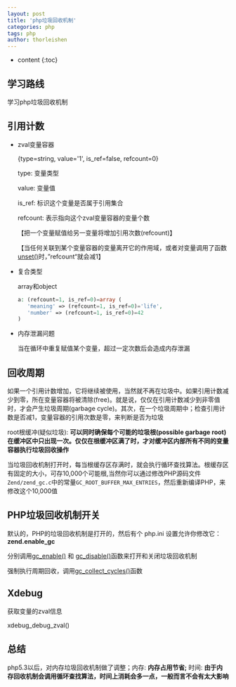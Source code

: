 ```yaml
---
layout: post
title: 'php垃圾回收机制'
categories: php
tags: php
author: thorleishen
---
```


* content
{:toc}
## 学习路线

学习php垃圾回收机制



## 引用计数

- zval变量容器

  {type=string, value='1', is_ref=false, refcount=0}

  type: 变量类型

  value: 变量值

  is_ref: 标识这个变量是否属于引用集合

  refcount: 表示指向这个zval变量容器的变量个数

  【把一个变量赋值给另一变量将增加引用次数(refcount)】

  【当任何关联到某个变量容器的变量离开它的作用域，或者对变量调用了函数 [unset()](https://www.php.net/manual/zh/function.unset.php)时，”refcount“就会减1】

- 复合类型

  array和object

  ```php
  a: (refcount=1, is_ref=0)=array (
     'meaning' => (refcount=1, is_ref=0)='life',
     'number' => (refcount=1, is_ref=0)=42
  )
  ```

- 内存泄漏问题

  当在循环中重复赋值某个变量，超过一定次数后会造成内存泄漏

  

## 回收周期
如果一个引用计数增加，它将继续被使用，当然就不再在垃圾中。如果引用计数减少到零，所在变量容器将被清除(free)。就是说，仅仅在引用计数减少到非零值时，才会产生垃圾周期(garbage cycle)。其次，在一个垃圾周期中；检查引用计数是否减1，变量容器的引用次数是零，来判断是否为垃圾

root根缓冲(疑似垃圾): **可以同时确保每个可能的垃圾根(possible garbage root)在缓冲区中只出现一次。仅仅在根缓冲区满了时，才对缓冲区内部所有不同的变量容器执行垃圾回收操作** 

当垃圾回收机制打开时，每当根缓存区存满时，就会执行循环查找算法。根缓存区有固定的大小，可存10,000个可能根,当然你可以通过修改PHP源码文件`Zend/zend_gc.c`中的常量`GC_ROOT_BUFFER_MAX_ENTRIES`，然后重新编译PHP，来修改这个10,000值



## PHP垃圾回收机制开关
默认的，PHP的垃圾回收机制是打开的，然后有个 php.ini 设置允许你修改它：**zend.enable_gc**

分别调用[gc_enable()](https://www.php.net/manual/zh/function.gc-enable.php) 和 [gc_disable()](https://www.php.net/manual/zh/function.gc-disable.php)函数来打开和关闭垃圾回收机制

强制执行周期回收，调用[gc_collect_cycles()](https://www.php.net/manual/zh/function.gc-collect-cycles.php)函数



## Xdebug
获取变量的zval信息

xdebug_debug_zval()



## 总结

php5.3以后，对内存垃圾回收机制做了调整；内存: **内存占用节省;** 时间: **由于内存回收机制会调用循环查找算法，时间上消耗会多一点，一般而言不会有太大影响**